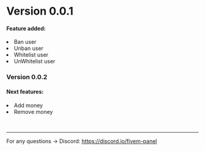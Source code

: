 <h1>Version 0.0.1</h1>
<h4>Feature added:</h4>
<li>Ban user</li>
<li>Unban user</li>
<li>Whitelist user</li>
<li>UnWhitelist user</li>

<h3>Version 0.0.2</h3>
<h4>Next features:</h4>
<li>Add money</li>
<li>Remove money</li>

<br><hr>
For any questions -> Discord: https://discord.io/fivem-panel
